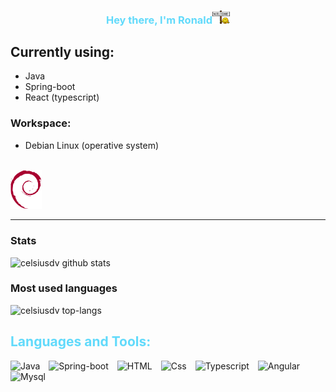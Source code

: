 
<h3 align="center" style="color: #61dafb;">
    Hey there, I'm Ronald<img src="assets/welcome.gif" width="28"/>
</h3>

## Currently using:

- Java
- Spring-boot
- React (typescript)

### Workspace:
- Debian Linux (operative system)
<br>
<a href="https://www.debian.org/"><img src="assets/debian.svg" height="10%" width="10%"></a>

--- 
### Stats
<img alt="celsiusdv github stats" src="https://github-readme-stats-celsiusdv.vercel.app/api?username=celsiusdv&hide=stars,contribs,prs&count_private=true&show_icons=true&theme=tokyonight"/>

### Most used languages
<img alt="celsiusdv top-langs"
src="https://github-readme-stats-celsiusdv.vercel.app/api/top-langs/?username=celsiusdv&layout=compact&hide)](https://github.com/anuraghazra/github-readme-stats&langs_count=8&theme=tokyonight"/>

<h2 align="left" style="color: #61dafb">Languages and Tools:</h2>
<div align="left">
    <img  alt="Java" height="35px" style="padding-right:10px;" src="https://www.svgrepo.com/show/184143/java.svg"/>
    <img  alt="Spring-boot" height="35px" style="padding-right:10px;" src="https://spring.io/img/projects/spring-boot.svg"/>
    <img  alt="HTML" height="35px" style="padding-right:10px;" src="https://cdn.jsdelivr.net/gh/devicons/devicon/icons/html5/html5-plain-wordmark.svg"/>
    <img  alt="Css" height="35px" style="padding-right:10px;" src="https://cdn.jsdelivr.net/gh/devicons/devicon/icons/css3/css3-plain-wordmark.svg"/>
    <img  alt="Typescript" height="35px" style="padding-right:10px;" src="https://cdn.worldvectorlogo.com/logos/typescript.svg"/>
    <img  alt="Angular" height="35px" style="padding-right:10px;" src="https://cdn.iconscout.com/icon/free/png-512/free-angular-3521273-2944777.png?f=avif&w=512"/>
    <img  alt="Mysql" height="50px" style="padding-right:10px;" src="https://cdn.jsdelivr.net/gh/devicons/devicon/icons/mysql/mysql-original-wordmark.svg"/>
</div>
